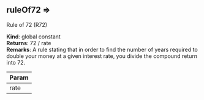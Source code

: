 
## ruleOf72 ⇒
Rule of 72 (R72)

**Kind**: global constant  
**Returns**: 72 / rate  
**Remarks**: A rule stating that in order to find the number of years
 required to double your money at a given interest rate, you divide
 the compound return into 72.  

| Param |
| --- |
| rate | 

